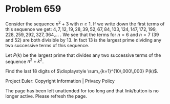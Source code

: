 #   Problem 659

   Consider the sequence $n^2+3$ with $n \ge 1$.
   If we write down the first terms of this sequence we get:
   $4, 7, 12, 19, 28, 39, 52, 67, 84, 103, 124, 147, 172, 199, 228, 259, 292,
   327, 364,$... .
   We see that the terms for $n=6$ and $n=7$ ($39$ and $52$) are both
   divisible by $13$.
   In fact $13$ is the largest prime dividing any two successive terms of
   this sequence.

   Let $P(k)$ be the largest prime that divides any two successive terms of
   the sequence $n^2+k^2$.

   Find the last 18 digits of $\displaystyle \sum_{k=1}^{10\,000\,000} P(k)$.

   Project Euler: Copyright Information | Privacy Policy

   The page has been left unattended for too long and that link/button is no
   longer active. Please refresh the page.
